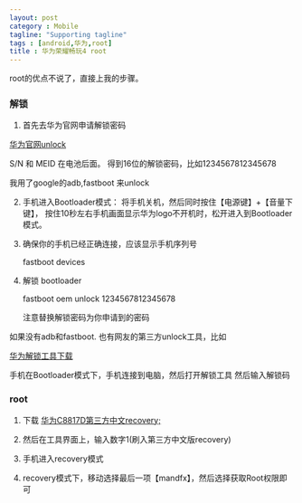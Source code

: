 ```yaml
---
layout: post
category : Mobile
tagline: "Supporting tagline"
tags : [android,华为,root]
title : 华为荣耀畅玩4 root
---
```


root的优点不说了，直接上我的步骤。

### 解锁

1. 首先去华为官网申请解锁密码


[华为官网unlock](http://www.emui.com/plugin.php?id=unlock)

S/N 和 MEID 在电池后面。 
得到16位的解锁密码，比如1234567812345678

我用了google的adb,fastboot 来unlock

2. 手机进入Bootloader模式：
将手机关机，然后同时按住【电源键】+【音量下键】，
按住10秒左右手机画面显示华为logo不开机时，松开进入到Bootloader模式。

3. 确保你的手机已经正确连接，应该显示手机序列号

	fastboot devices
	
4. 解锁 bootloader
	
	fastboot oem unlock 1234567812345678
	
	注意替换解锁密码为你申请到的密码

如果没有adb和fastboot.
也有网友的第三方unlock工具，比如

[华为解锁工具下载](http://www.shuajizhijia.com/sjgj/jieshuo/2014/0724/6840.html)

手机在Bootloader模式下，手机连接到电脑，然后打开解锁工具
然后输入解锁码


### root

1. 下载 [华为C8817D第三方中文recovery;](http://pan.baidu.com/s/1mgkgP2g)

2. 然后在工具界面上，输入数字1(刷入第三方中文版recovery)

3. 手机进入recovery模式

4. recovery模式下，移动选择最后一项【mandfx】，然后选择获取Root权限即可






